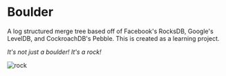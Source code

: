 # Boulder
A log structured merge tree based off of Facebook's
RocksDB, Google's LevelDB, and CockroachDB's Pebble.
This is created as a learning project.

_It's not just a boulder! It's a rock!_

![rock](https://github.com/user-attachments/assets/59ee9e19-14b0-4a95-aa85-acfb8c025eac)
